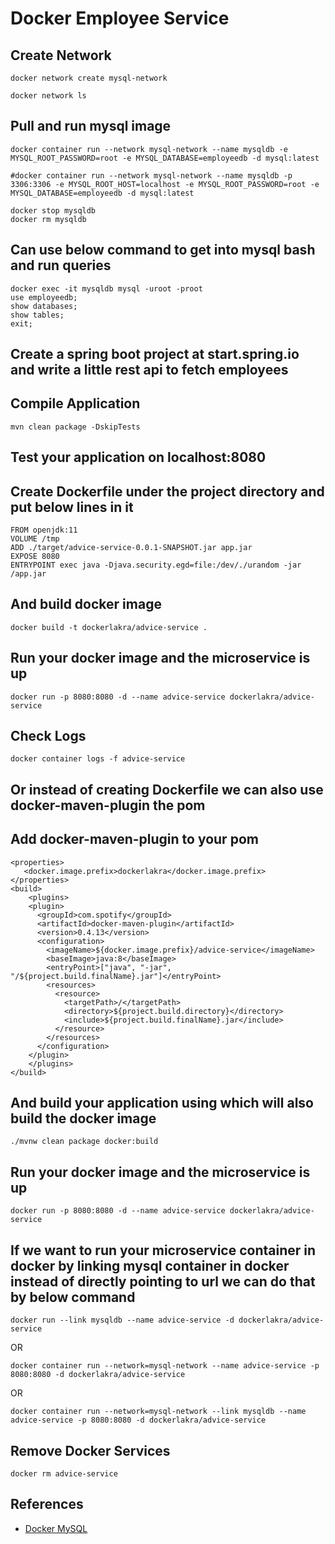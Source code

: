 # Docker Employee Service

## Create Network
```shell
docker network create mysql-network
```

```shell
docker network ls
```

## Pull and run mysql image
```
docker container run --network mysql-network --name mysqldb -e MYSQL_ROOT_PASSWORD=root -e MYSQL_DATABASE=employeedb -d mysql:latest

#docker container run --network mysql-network --name mysqldb -p 3306:3306 -e MYSQL_ROOT_HOST=localhost -e MYSQL_ROOT_PASSWORD=root -e MYSQL_DATABASE=employeedb -d mysql:latest
```

```shell
docker stop mysqldb
docker rm mysqldb
```

## Can use below command to get into mysql bash and run queries
```
docker exec -it mysqldb mysql -uroot -proot
use employeedb;
show databases;
show tables;
exit;
```

## Create a spring boot project at start.spring.io and write a little rest api to fetch employees

## Compile Application
```shell
mvn clean package -DskipTests
```

## Test your application on localhost:8080

## Create Dockerfile under the project directory and put below lines in it
```
FROM openjdk:11
VOLUME /tmp
ADD ./target/advice-service-0.0.1-SNAPSHOT.jar app.jar
EXPOSE 8080
ENTRYPOINT exec java -Djava.security.egd=file:/dev/./urandom -jar /app.jar
```

## And build docker image
```
docker build -t dockerlakra/advice-service .
```

## Run your docker image and the microservice is up
```
docker run -p 8080:8080 -d --name advice-service dockerlakra/advice-service
```

## Check Logs
```shell
docker container logs -f advice-service
```

## Or instead of creating Dockerfile we can also use docker-maven-plugin the pom

## Add docker-maven-plugin to your pom
```
<properties>
   <docker.image.prefix>dockerlakra</docker.image.prefix>
</properties>
<build>
    <plugins>
    <plugin>
      <groupId>com.spotify</groupId>
      <artifactId>docker-maven-plugin</artifactId>
      <version>0.4.13</version>
      <configuration>
        <imageName>${docker.image.prefix}/advice-service</imageName>
        <baseImage>java:8</baseImage>
        <entryPoint>["java", "-jar", "/${project.build.finalName}.jar"]</entryPoint>
        <resources>
          <resource>
            <targetPath>/</targetPath>
            <directory>${project.build.directory}</directory>
            <include>${project.build.finalName}.jar</include>
          </resource>
        </resources>
      </configuration>
    </plugin>
    </plugins>
</build>
```

## And build your application using which will also build the docker image
```
./mvnw clean package docker:build
```

## Run your docker image and the microservice is up
```
docker run -p 8080:8080 -d --name advice-service dockerlakra/advice-service
```

## If we want to run your microservice container in docker by linking mysql container in docker instead of directly pointing to url we can do that by below command
```shell
docker run --link mysqldb --name advice-service -d dockerlakra/advice-service
```

OR

```shell
docker container run --network=mysql-network --name advice-service -p 8080:8080 -d dockerlakra/advice-service
```

OR

```shell
docker container run --network=mysql-network --link mysqldb --name advice-service -p 8080:8080 -d dockerlakra/advice-service
```

## Remove Docker Services
```shell
docker rm advice-service
```

## References
- [Docker MySQL](https://www.javainuse.com/devOps/docker/docker-mysql)
